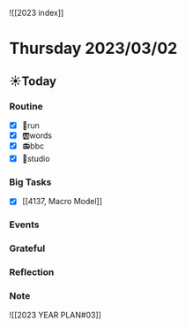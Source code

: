 ![[2023 index]]
# Thursday 2023/03/02
## ☀Today
### Routine
- [x] 🏃run
- [x] 🆎words
- [x] 📻bbc
- [x] 📘studio
### Big Tasks
* [x] [[4137, Macro Model]]
### Events
### Grateful
### Reflection
### Note

![[2023 YEAR PLAN#03]]